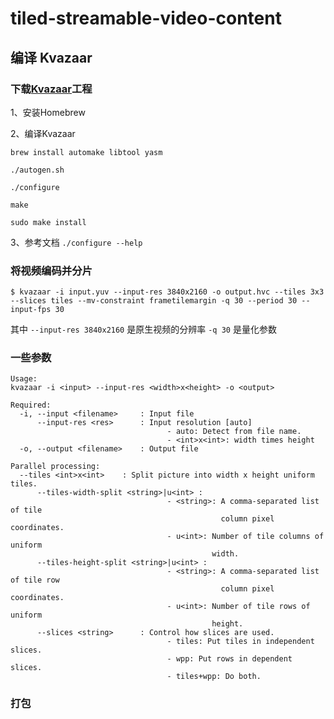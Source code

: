 # tiled-streamable-video-content

## 编译 Kvazaar

### 下载[Kvazaar](https://github.com/ultravideo/kvazaar#compiling-kvazaar)工程

1、安装Homebrew

2、编译Kvazaar
```
brew install automake libtool yasm

./autogen.sh

./configure

make

sudo make install

```
3、参考文档 ```./configure --help```

### 将视频编码并分片
```
$ kvazaar -i input.yuv --input-res 3840x2160 -o output.hvc --tiles 3x3 --slices tiles --mv-constraint frametilemargin -q 30 --period 30 --input-fps 30

```
其中 ```--input-res 3840x2160``` 是原生视频的分辨率  ```-q 30``` 是量化参数

### 一些参数
```
Usage:
kvazaar -i <input> --input-res <width>x<height> -o <output>

Required:
  -i, --input <filename>     : Input file
      --input-res <res>      : Input resolution [auto]
                                   - auto: Detect from file name.
                                   - <int>x<int>: width times height
  -o, --output <filename>    : Output file

Parallel processing:
  --tiles <int>x<int>    : Split picture into width x height uniform tiles.
      --tiles-width-split <string>|u<int> :
                                   - <string>: A comma-separated list of tile
                                               column pixel coordinates.
                                   - u<int>: Number of tile columns of uniform
                                             width.
      --tiles-height-split <string>|u<int> :
                                   - <string>: A comma-separated list of tile row
                                               column pixel coordinates.
                                   - u<int>: Number of tile rows of uniform
                                             height.
      --slices <string>      : Control how slices are used.
                                   - tiles: Put tiles in independent slices.
                                   - wpp: Put rows in dependent slices.
                                   - tiles+wpp: Do both.

```
### 打包
